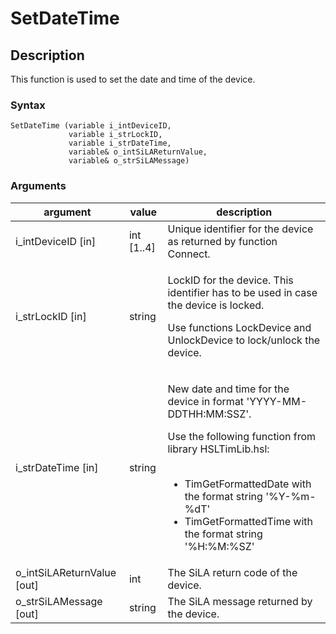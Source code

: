 # SetDateTime

## Description

This function is used to set the date and time of the device.

### Syntax

```
SetDateTime (variable i_intDeviceID, 
             variable i_strLockID, 
             variable i_strDateTime,
             variable& o_intSiLAReturnValue, 
             variable& o_strSiLAMessage)
```

### Arguments

| argument                     | value       | description                                                                                                                                                                                                                                                                           |
| ---------------------------- | ----------- | ------------------------------------------------------------------------------------------------------------------------------------------------------------------------------------------------------------------------------------------------------------------------------------- |
| i\_intDeviceID \[in]         | int \[1..4] | Unique identifier for the device as returned by function Connect.                                                                                                                                                                                                                     |
| i\_strLockID \[in]           | string      | <p>LockID for the device. This identifier has to be used in case the device is locked.</p><p>Use functions LockDevice and UnlockDevice to lock/unlock the device.</p>                                                                                                                 |
| i\_strDateTime \[in]         | string      | <p>New date and time for the device in format 'YYYY-MM-DDTHH:MM:SSZ'.</p><p>Use the following function from library HSLTimLib.hsl:<br><br></p><ul><li>TimGetFormattedDate with the format string '%Y-%m-%dT'</li><li>TimGetFormattedTime with the format string '%H:%M:%SZ'</li></ul> |
| o\_intSiLAReturnValue \[out] | int         | The SiLA return code of the device.                                                                                                                                                                                                                                                   |
| o\_strSiLAMessage \[out]     | string      | The SiLA message returned by the device.                                                                                                                                                                                                                                              |
